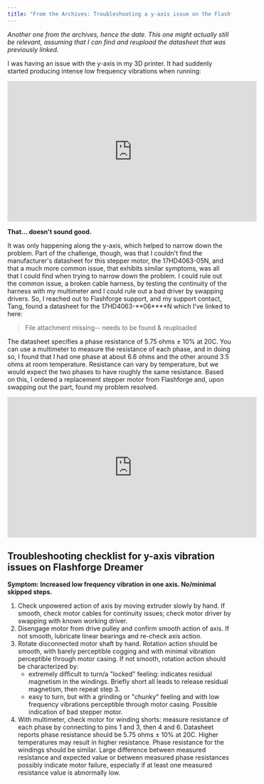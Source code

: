 ```yaml
---
title: "From the Archives: Troubleshooting a y-axis issue on the Flashforge Dreamer"
---
```


_Another one from the archives, hence the date. This one might actually still be relevant, assuming that I can find and reupload the datasheet that was previously linked._

I was having an issue with the y-axis in my 3D printer. It had suddenly started producing intense low frequency vibrations when running:

<iframe width="560" height="315" src="https://www.youtube.com/embed/Qt6f9YaMT4M" frameborder="0" allow="accelerometer; autoplay; encrypted-media; gyroscope; picture-in-picture" allowfullscreen></iframe>

__That... doesn't sound good.__

It was only happening along the y-axis, which helped to narrow down the problem. Part of the challenge, though, was that I couldn't find the manufacturer's datasheet for this stepper motor, the 17HD4063-05N, and that a much more common issue, that exhibits similar symptoms, was all that I could find when trying to narrow down the problem. I could rule out the common issue, a broken cable harness, by testing the continuity of the harness with my multimeter and I could rule out a bad driver by swapping drivers. So, I reached out to Flashforge support, and my support contact, Tang, found a datasheet for the 17HD4063-**06****N which I've linked to here: 

> File attachment missing-- needs to be found & reuploaded

The datasheet specifies a phase resistance of 5.75 ohms ± 10% at 20C. You can use a multimeter to measure the resistance of each phase, and in doing so, I found that I had one phase at about 6.6 ohms and the other around 3.5 ohms at room temperature. Resistance can vary by temperature, but we would expect the two phases to have roughly the same resistance. Based on this, I ordered a replacement stepper motor from Flashforge and, upon swapping out the part, found my problem resolved.

<iframe width="560" height="315" src="https://www.youtube.com/embed/y7dNhFqIzQs" frameborder="0" allow="accelerometer; autoplay; encrypted-media; gyroscope; picture-in-picture" allowfullscreen></iframe>

## Troubleshooting checklist for y-axis vibration issues on Flashforge Dreamer

__Symptom: Increased low frequency vibration in one axis. No/minimal skipped steps.__

1. Check unpowered action of axis by moving extruder slowly by hand. If smooth, check motor cables for continuity issues; check motor driver by swapping with known working driver.
1. Disengage motor from drive pulley and confirm smooth action of axis. If not smooth, lubricate linear bearings and re-check axis action.
1. Rotate disconnected motor shaft by hand. Rotation action should be smooth, with barely perceptible cogging and with minimal vibration perceptible through motor casing. If not smooth, rotation action should be characterized by: 
     - extremely difficult to turn/a "locked" feeling: indicates residual magnetism in the windings. Briefly short all leads to release residual magnetism, then repeat step 3.
     - easy to turn, but with a grinding or "chunky" feeling and with low frequency vibrations perceptible through motor casing. Possible indication of bad stepper motor.
1. With multimeter, check motor for winding shorts: measure resistance of each phase by connecting to pins 1 and 3, then 4 and 6. Datasheet reports phase resistance should be 5.75 ohms ± 10% at 20C. Higher temperatures may result in higher resistance. Phase resistance for the windings should be similar. Large difference between measured resistance and expected value or between measured phase resistances possibly indicate motor failure, especially if at least one measured resistance value is abnormally low.
